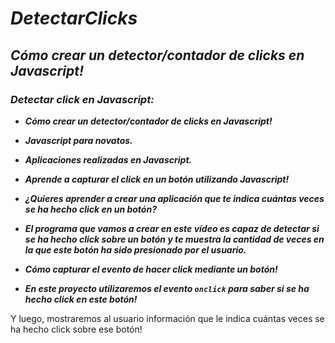# **_DetectarClicks_**

## **_Cómo crear un detector/contador de clicks en Javascript!_**

### **_Detectar click en Javascript:_**

- **_Cómo crear un detector/contador de clicks en Javascript!_**
  
- **_Javascript para novatos._**
  
- **_Aplicaciones realizadas en Javascript._**
  
- **_Aprende a capturar el click en un botón utilizando Javascript!_**

- **_¿Quieres aprender a crear una aplicación que te indica cuántas veces se ha hecho click en un botón?_**

- **_El programa que vamos a crear en este vídeo es capaz de detectar si se ha hecho click sobre un botón y te muestra la cantidad de veces en la que este botón ha sido presionado por el usuario._**

- **_Cómo capturar el evento de hacer click mediante un botón!_**

- **_En este proyecto utilizaremos el evento `onclick` para saber si se ha hecho click en este botón!_**

Y luego, mostraremos al usuario información que le indica cuántas veces se ha hecho click sobre ese botón! 
